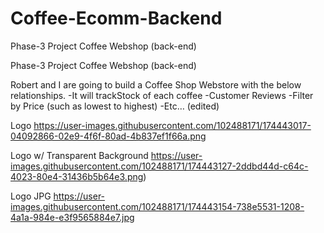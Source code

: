# Coffee-Ecomm-Backend
Phase-3 Project Coffee Webshop (back-end)

Phase-3 Project Coffee Webshop (back-end)

Robert and I are going to build a Coffee Shop Webstore with the below relationships. -It will trackStock of each coffee -Customer Reviews -Filter by Price (such as lowest to highest) -Etc… (edited)

Logo https://user-images.githubusercontent.com/102488171/174443017-04092866-02e9-4f6f-80ad-4b837ef1f66a.png

Logo w/ Transparent Background https://user-images.githubusercontent.com/102488171/174443127-2ddbd44d-c64c-4023-80e4-31436b5b64e3.png)

Logo JPG https://user-images.githubusercontent.com/102488171/174443154-738e5531-1208-4a1a-984e-e3f9565884e7.jpg
